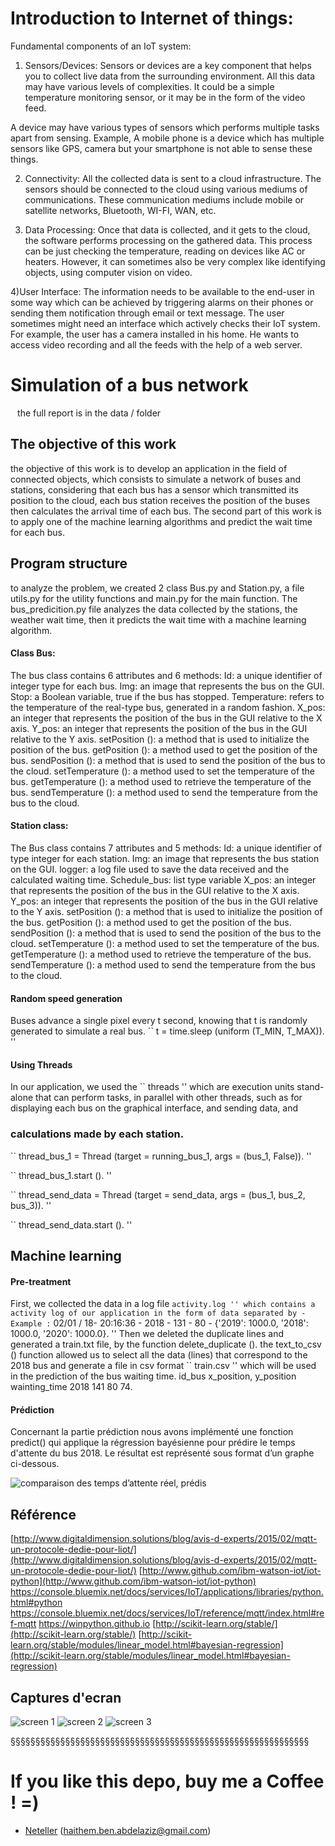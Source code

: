 # Introduction to Internet of things:

Fundamental components of an IoT system: 

1) Sensors/Devices: Sensors or devices are a key component that helps you to collect live data from the surrounding environment. All this data may have various levels of complexities. It could be a simple temperature monitoring sensor, or it may be in the form of the video feed.

A device may have various types of sensors which performs multiple tasks apart from sensing. Example, A mobile phone is a device which has multiple sensors like GPS, camera but your smartphone is not able to sense these things.

2) Connectivity: All the collected data is sent to a cloud infrastructure. The sensors should be connected to the cloud using various mediums of communications. These communication mediums include mobile or satellite networks, Bluetooth, WI-FI, WAN, etc.

3) Data Processing: Once that data is collected, and it gets to the cloud, the software performs processing on the gathered data. This process can be just checking the temperature, reading on devices like AC or heaters. However, it can sometimes also be very complex like identifying objects, using computer vision on video.

4)User Interface: The information needs to be available to the end-user in some way which can be achieved by triggering alarms on their phones or sending them notification through email or text message. The user sometimes might need an interface which actively checks their IoT system. For example, the user has a camera installed in his home. He wants to access video recording and all the feeds with the help of a web server. 

# Simulation of a bus network

`` ``
the full report is in the data / folder
`` ``

## The objective of this work

the objective of this work is to develop an application in the field of connected objects, which consists
to simulate a network of buses and stations, considering that each bus has a sensor which
transmitted its position to the cloud, each bus station receives the position of the buses then calculates the
arrival time of each bus.
The second part of this work is to apply one of the machine learning algorithms
and predict the wait time for each bus.

## Program structure

to analyze the problem, we created 2 class Bus.py and Station.py, a file utils.py
for the utility functions and main.py for the main function.
The bus_predicition.py file analyzes the data collected by the stations, the weather
wait time, then it predicts the wait time with a machine learning algorithm.


#### Class Bus:

The bus class contains 6 attributes and 6 methods:
Id: a unique identifier of integer type for each bus.
Img: an image that represents the bus on the GUI.
Stop: a Boolean variable, true if the bus has stopped.
Temperature: refers to the temperature of the real-type bus, generated in a random fashion.
X_pos: an integer that represents the position of the bus in the GUI relative to the X axis.
Y_pos: an integer that represents the position of the bus in the GUI relative to the Y axis.
setPosition (): a method that is used to initialize the position of the bus.
getPosition (): a method used to get the position of the bus.
sendPosition (): a method that is used to send the position of the bus to the cloud.
setTemperature (): a method used to set the temperature of the bus.
getTemperature (): a method used to retrieve the temperature of the bus.
sendTemperature (): a method used to send the temperature from the bus to the cloud.

#### Station class:

The Bus class contains 7 attributes and 5 methods:
Id: a unique identifier of type integer for each station.
Img: an image that represents the bus station on the GUI.
logger: a log file used to save the data received and the calculated waiting time.
Schedule_bus: list type variable
X_pos: an integer that represents the position of the bus in the GUI relative to the X axis.
Y_pos: an integer that represents the position of the bus in the GUI relative to the Y axis.
setPosition (): a method that is used to initialize the position of the bus.
getPosition (): a method used to get the position of the bus.
sendPosition (): a method that is used to send the position of the bus to the cloud.
setTemperature (): a method used to set the temperature of the bus.
getTemperature (): a method used to retrieve the temperature of the bus.
sendTemperature (): a method used to send the temperature from the bus to the cloud.

#### Random speed generation

Buses advance a single pixel every t second, knowing that t is randomly generated to
simulate a real bus. `` t = time.sleep (uniform (T_MIN, T_MAX)). ''
#### Using Threads

In our application, we used the `` threads '' which are execution units
stand-alone that can perform tasks, in parallel with other threads, such as
for displaying each bus on the graphical interface, and sending data, and

### calculations made by each station.

`` thread_bus_1 = Thread (target = running_bus_1, args = (bus_1, False)). ''

`` thread_bus_1.start (). ''

`` thread_send_data = Thread (target = send_data, args = (bus_1, bus_2, bus_3)). ''

`` thread_send_data.start (). ''

## Machine learning

#### Pre-treatment

First, we collected the data in a log file `` activity.log '' which contains a
activity log of our application in the form of data separated by -
Example :
`` 02/01 / 18- 20:16:36 - 2018 - 131 - 80 - {'2019': 1000.0, '2018': 1000.0, '2020': 1000.0}. ''
Then we deleted the duplicate lines and generated a train.txt file, by the function
delete_duplicate ().
the text_to_csv () function allowed us to select all the data (lines) that
correspond to the 2018 bus and generate a file in csv format `` train.csv '' which will be used in the
prediction of the bus waiting time.
id_bus x_position, y_position wainting_time
2018 141 80 74.


#### Prédiction

Concernant la partie prédiction nous avons implémenté une fonction predict() qui applique la
régression bayésienne pour prédire le temps d'attente du bus 2018.
Le résultat est représenté sous format d’un graphe ci-dessous.


![comparaison des temps d’attente réel, prédis](https://github.com/fr33dz/IoT_bus/blob/master/images/Figure_2.png)



## Référence

[http://www.digitaldimension.solutions/blog/avis-d-experts/2015/02/mqtt-un-protocole-dedie-pour-liot/](http://www.digitaldimension.solutions/blog/avis-d-experts/2015/02/mqtt-un-protocole-dedie-pour-liot/)
[http://www.github.com/ibm-watson-iot/iot-python](http://www.github.com/ibm-watson-iot/iot-python)
https://console.bluemix.net/docs/services/IoT/applications/libraries/python.html#python
https://console.bluemix.net/docs/services/IoT/reference/mqtt/index.html#ref-mqtt
https://winpython.github.io
[http://scikit-learn.org/stable/](http://scikit-learn.org/stable/)
[http://scikit-learn.org/stable/modules/linear_model.html#bayesian-regression](http://scikit-learn.org/stable/modules/linear_model.html#bayesian-regression)

## Captures d'ecran

![screen 1 ](https://github.com/fr33dz/IoT_bus/blob/master/images/gui_1.png)
![screen 2 ](https://github.com/fr33dz/IoT_bus/blob/master/images/gui_2.png)
![screen 3 ](https://github.com/fr33dz/IoT_bus/blob/master/images/gui_3.png)



§§§§§§§§§§§§§§§§§§§§§§§§§§§§§§§§§§§§§§§§§§§§§§§§§§§§§§§§§§§§
# If you like this depo, buy me a Coffee ! =)
- [Neteller](https://www.neteller.com/fr/features/money-transfer) 
 (haithem.ben.abdelaziz@gmail.com)
